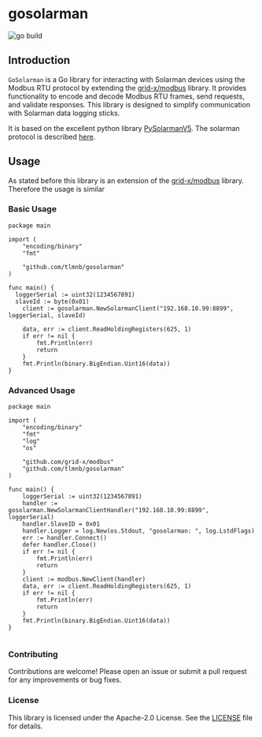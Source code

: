 # gosolarman
![go build](https://github.com/tlmnb/gosolarman/actions/workflows/go.yml/badge.svg)
## Introduction
`GoSolarman` is a Go library for interacting with Solarman devices using the Modbus RTU protocol by extending the [grid-x/modbus](https://github.com/grid-x/modbus) library. 
It provides functionality to encode and decode Modbus RTU frames, send requests, and validate responses.
This library is designed to simplify communication with Solarman data logging sticks.

It is based on the excellent python library [PySolarmanV5](https://github.com/jmccrohan/pysolarmanv5). The solarman protocol is described [here](https://pysolarmanv5.readthedocs.io/en/latest/solarmanv5_protocol.html).

## Usage
As stated before this library is an extension of the [grid-x/modbus](https://github.com/grid-x/modbus) library. Therefore the usage is similar

### Basic Usage
```golang
package main

import (
	"encoding/binary"
	"fmt"

	"github.com/tlmnb/gosolarman"
)

func main() {
  loggerSerial := uint32(1234567891)
  slaveId := byte(0x01)
	client := gosolarman.NewSolarmanClient("192.168.10.99:8899", loggerSerial, slaveId)

	data, err := client.ReadHoldingRegisters(625, 1)
	if err != nil {
		fmt.Println(err)
		return
	}
	fmt.Println(binary.BigEndian.Uint16(data))
}
```

### Advanced Usage
```golang
package main

import (
	"encoding/binary"
	"fmt"
	"log"
	"os"

	"github.com/grid-x/modbus"
	"github.com/tlmnb/gosolarman"
)

func main() {
	loggerSerial := uint32(1234567891)
	handler := gosolarman.NewSolarmanClientHandler("192.168.10.99:8899", loggerSerial)
	handler.SlaveID = 0x01
	handler.Logger = log.New(os.Stdout, "gosolarman: ", log.LstdFlags)
	err := handler.Connect()
	defer handler.Close()
	if err != nil {
		fmt.Println(err)
		return
	}
	client := modbus.NewClient(handler)
	data, err := client.ReadHoldingRegisters(625, 1)
	if err != nil {
		fmt.Println(err)
		return
	}
	fmt.Println(binary.BigEndian.Uint16(data))
}


```

### Contributing
Contributions are welcome! Please open an issue or submit a pull request for any improvements or bug fixes.

### License
This library is licensed under the Apache-2.0 License. See the [LICENSE](LICENSE) file for details.

